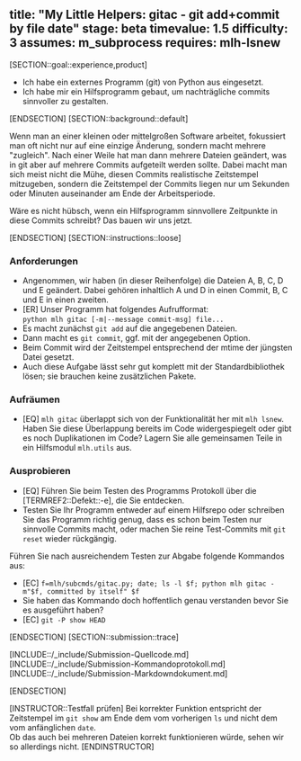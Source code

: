 title: "My Little Helpers: gitac - git add+commit by file date"
stage: beta
timevalue: 1.5
difficulty: 3
assumes: m_subprocess
requires: mlh-lsnew
---
[SECTION::goal::experience,product]

- Ich habe ein externes Programm (git) von Python aus eingesetzt.
- Ich habe mir ein Hilfsprogramm gebaut, um nachträgliche commits sinnvoller zu gestalten.

[ENDSECTION]
[SECTION::background::default]

Wenn man an einer kleinen oder mittelgroßen Software arbeitet, fokussiert man oft
nicht nur auf eine einzige Änderung, sondern macht mehrere "zugleich".
Nach einer Weile hat man dann mehrere Dateien geändert, was in git aber auf mehrere
Commits aufgeteilt werden sollte.
Dabei macht man sich meist nicht die Mühe, diesen Commits realistische Zeitstempel
mitzugeben, sondern die Zeitstempel der Commits liegen nur um Sekunden oder Minuten auseinander
am Ende der Arbeitsperiode.

Wäre es nicht hübsch, wenn ein Hilfsprogramm sinnvollere Zeitpunkte in diese Commits schreibt?
Das bauen wir uns jetzt.

[ENDSECTION]
[SECTION::instructions::loose]

### Anforderungen

- Angenommen, wir haben (in dieser Reihenfolge) die Dateien A, B, C, D und E geändert.
  Dabei gehören inhaltlich A und D in einen Commit, B, C und E in einen zweiten.
- [ER] Unser Programm hat folgendes Aufrufformat:   
  `python mlh gitac [-m|--message commit-msg] file...`
- Es macht zunächst `git add` auf die angegebenen Dateien.
- Dann macht es `git commit`, ggf. mit der angegebenen Option.
- Beim Commit wird der Zeitstempel entsprechend der 
  mtime der jüngsten Datei gesetzt.
- Auch diese Aufgabe lässt sehr gut komplett mit der Standardbibliothek lösen;
  sie brauchen keine zusätzlichen Pakete.


### Aufräumen

- [EQ] `mlh gitac` überlappt sich von der Funktionalität her mit `mlh lsnew`.
  Haben Sie diese Überlappung bereits im Code widergespiegelt oder gibt es noch Duplikationen im Code?
  Lagern Sie alle gemeinsamen Teile in ein Hilfsmodul `mlh.utils` aus.

 
### Ausprobieren

- [EQ] Führen Sie beim Testen des Programms Protokoll über die [TERMREF2::Defekt::-e], die Sie entdecken.
- Testen Sie Ihr Programm entweder auf einem Hilfsrepo oder 
  schreiben Sie das Programm richtig genug, dass es schon beim Testen nur sinnvolle Commits macht,
  oder machen Sie reine Test-Commits mit `git reset` wieder rückgängig.

Führen Sie nach ausreichendem Testen zur Abgabe folgende Kommandos aus:

- [EC] `f=mlh/subcmds/gitac.py; date; ls -l $f; python mlh gitac -m"$f, committed by itself" $f`
- Sie haben das Kommando doch hoffentlich genau verstanden bevor Sie es ausgeführt haben?
- [EC] `git -P show HEAD`

[ENDSECTION]
[SECTION::submission::trace]

[INCLUDE::/_include/Submission-Quellcode.md]
[INCLUDE::/_include/Submission-Kommandoprotokoll.md]
[INCLUDE::/_include/Submission-Markdowndokument.md]

[ENDSECTION]

[INSTRUCTOR::Testfall prüfen]
Bei korrekter Funktion entspricht der Zeitstempel im `git show` am Ende dem
vom vorherigen `ls` und nicht dem vom anfänglichen `date`.  
Ob das auch bei mehreren Dateien korrekt funktionieren würde, sehen wir so allerdings nicht.
[ENDINSTRUCTOR]
